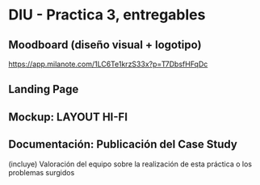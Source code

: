 # DIU - Practica 3, entregables

## Moodboard (diseño visual + logotipo)   
https://app.milanote.com/1LC6Te1krzS33x?p=T7DbsfHFqDc


## Landing Page


## Mockup: LAYOUT HI-FI


## Documentación: Publicación del Case Study


(incluye) Valoración del equipo sobre la realización de esta práctica o los problemas surgidos
 
